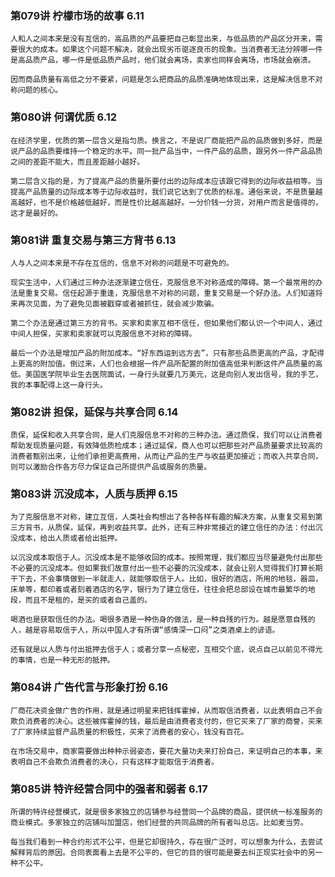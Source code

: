 ### 第079讲 柠檬市场的故事 6.11

`人和人之间本来是没有互信的，高品质的产品要把自己彰显出来，与低品质的产品区分开来，需要很大的成本。如果这个问题不解决，就会出现劣币驱逐良币的现象。当消费者无法分辨哪一件是高品质产品，哪一件是低品质产品时，他们就会离场，卖家也同样会离场，市场就会崩溃。`

`因而商品质量有高低之分不要紧，问题是怎么把商品的品质准确地体现出来，这是解决信息不对称问题的核心。`

### 第080讲 何谓优质 6.12

`在经济学里，优质的第一层含义是指匀质。换言之，不是说厂商能把产品的品质做到多好，而是说产品的品质要维持一个稳定的水平。同一批产品当中，一件产品的品质，跟另外一件产品品质之间的差距不能大，而且差距越小越好。`

`第二层含义指的是，为了提高产品的质量所要付出的边际成本应该跟它得到的边际收益相等。当提高产品质量的边际成本等于边际收益时，我们说它达到了优质的标准。通俗来说，不是质量越高越好，也不是价格越低越好，而是性价比越高越好。一分价钱一分货，对用户而言是值得的，这才是最好的。`

### 第081讲 重复交易与第三方背书 6.13

`人与人之间本来是不存在互信的，信息不对称的问题是不可避免的。`

`现实生活中，人们通过三种办法逐渐建立信任，克服信息不对称造成的障碍。第一个最常用的办法是重复交易。信任起源于重逢，克服信息不对称的问题，重复交易是一个好办法。人们知道将来再次见面，为了避免见面被戳穿或者被抓住，就会减少欺骗。`

`第二个办法是通过第三方的背书。买家和卖家互相不信任，但如果他们都认识一个中间人，通过中间人担保，买家和卖家就可以克服信息不对称的障碍。`

`最后一个办法是增加产品的附加成本。“好东西运到远方去”，只有那些品质更高的产品，才配得上更高的附加值。倒过来，人们也会根据一件产品所配置的附加值高低来判断这件产品质量的高低。美国医学院毕业生去医院面试，一身行头就要几万美元，这是向别人发出信号，我的手艺，我的本事配得上这一身行头。`

### 第082讲 担保，延保与共享合同 6.14

`质保，延保和收入共享合同，是人们克服信息不对称的三种办法。通过质保，我们可以让消费者帮助发现质量问题，有效降低质检成本；通过延保，商人也可以把那些对产品质量要求比较高的消费者甄别出来，让他们承担更高费用，从而让产品的生产与收益更加接近；而收入共享合同，则可以激励合作各方尽力保证自己所提供产品或服务的质量。`

### 第083讲 沉没成本，人质与质押 6.15

`为了克服信息不对称，建立互信，人类社会构想出了各种各样有趣的解决方案，从重复交易到第三方背书，从质保，延保，再到收益共享。此外，还有三种非常接近的建立信任的办法：付出沉没成本，给出人质或者给出抵押。`

`以沉没成本取信于人。沉没成本是不能够收回的成本。按照常理，我们都应当尽量避免付出那些不必要的沉没成本。但如果我们故意付出一些不必要的沉没成本，就会让别人觉得我们打算长期干下去，不会事情做到一半就走人，就能够取信于人。比如，很好的酒店，所用的地毯，器皿，床单等，都印着或者刻着酒店的名字，银行为了建立信任，往往会把总部设在城市最繁华的地段，而且不是租的，是买的或者自己盖的。`

`喝酒也是获取信任的办法。喝很多酒是一种伤身的做法，是一种自残的行为。越是愿意自残的人，越是容易取信于人，所以中国人才有所谓“感情深一口闷”之类酒桌上的谚语。`

`还有就是以人质与付出抵押去信于人；或者分享一点秘密，互相交个底，说点自己以前见不得光的事情，也是一种无形的抵押。`

### 第084讲 广告代言与形象打扮 6.16

`厂商花决资金做广告的作用，就是通过明星来把钱挥霍掉，从而取信消费者，以此表明自己不会欺负消费者的决心。这些被挥霍掉的钱，最后是由消费者支付的，但它买来了厂家的商誉，买来了厂家持续监督产品质量的积极性，买来了消费者的安心，钱没有百花。`

`在市场交易中，商家需要做出种种示弱姿态，要花大量功夫来打扮自己，来证明自己的本事，来表明自己不会欺负消费者的决心，只有这样才能取信于消费者。`

### 第085讲 特许经营合同中的强者和弱者 6.17

`所谓的特许经营模式，就是很多家独立的店铺参与经营同一个品牌的商品，提供统一标准服务的商业模式。多家独立的店铺叫加盟店，他们经营的共同品牌的所有者叫总店。比如麦当劳。`

`每当我们看到一种合约形式不公平，但是它却很持久，存在很广泛时，可以想象为什么，去尝试解释背后的原因。合同表面看上去是不公平的，但它的目的很可能是要去纠正现实社会中的另一种不公平。`